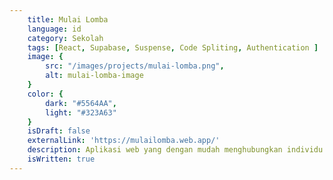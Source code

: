 ```yaml
---
    title: Mulai Lomba
    language: id
    category: Sekolah
    tags: [React, Supabase, Suspense, Code Spliting, Authentication ]
    image: {
        src: "/images/projects/mulai-lomba.png",
        alt: mulai-lomba-image
    }
    color: {
        dark: "#5564AA",
        light: "#323A63"
    }
    isDraft: false
    externalLink: 'https://mulailomba.web.app/'
    description: Aplikasi web yang dengan mudah menghubungkan individu yang mencari lomba dengan penyedia lomba, semuanya dalam satu platform digital yang nyaman.
    isWritten: true
---
```


